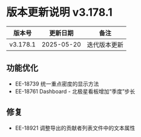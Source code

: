# 版本更新说明 v3.178.1

| 版本号<br/>   | 更新日期<br/>   | 备注<br/>         |
| ------------- | --------------- | ----------------- |
| v3.178.1<br/> | 2025-05-20<br/> | 迭代版本更新<br/> |

## 功能优化

- EE-18739  统一重点密度的显示方法
- EE-18761 Dashboard - 北极星看板增加“季度”步长

## 修复

- EE-18921 调整导出的贡献者列表文件中的文本属性

